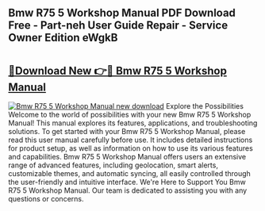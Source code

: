 ## Bmw R75 5 Workshop Manual PDF Download Free - Part-neh User Guide Repair - Service Owner Edition eWgkB

# <h2><a href="http://cf13682.oget.top/?id=Bmw+R75+5+Workshop+Manual">🔗Download New 👉🔴 Bmw R75 5 Workshop Manual</a></h2>

[![Bmw R75 5 Workshop Manual new download](https://i.imgur.com/5g1atiW.png)](http://cf13682.oget.top/?id=Bmw+R75+5+Workshop+Manual)
Explore the Possibilities Welcome to the world of possibilities with your new Bmw R75 5 Workshop Manual! This manual explores its features, applications, and troubleshooting solutions. To get started with your Bmw R75 5 Workshop Manual, please read this user manual carefully before use. It includes detailed instructions for product setup, as well as information on how to use its various features and capabilities. Bmw R75 5 Workshop Manual offers users an extensive range of advanced features, including geolocation, smart alerts, customizable themes, and automatic syncing, all easily controlled through the user-friendly and intuitive interface. We're Here to Support You Bmw R75 5 Workshop Manual. Our team is dedicated to assisting you with any questions or concerns.
